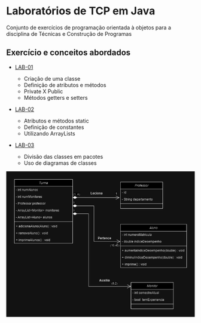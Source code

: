 # Laboratórios de TCP em Java

Conjunto de exercícios de programação orientada à objetos para a disciplina de Técnicas e Construção de Programas

## Exercício e conceitos abordados

* [LAB-01](https://github.com/biasoviero/TCP_labsJava/tree/main/lab01)
  * Criação de uma classe
  * Definição de atributos e métodos
  * Private X Public
  * Métodos getters e setters

* [LAB-02](https://github.com/biasoviero/TCP_labsJava/tree/main/lab02)
   * Atributos e métodos static
   * Definição de constantes
   * Utilizando ArrayLists

* [LAB-03](https://github.com/biasoviero/TCP_labsJava/tree/main/lab03)
   * Divisão das classes em pacotes
   * Uso de diagramas de classes
 <img src="https://github.com/biasoviero/TCP_labsJava/blob/main/lab03/universidade.png">
